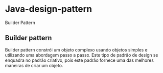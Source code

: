 # Java-design-pattern
Builder Pattern
## Builder pattern 

Builder pattern constrói um objeto complexo usando objetos simples e utilizando uma abordagem passo a passo. Este tipo de padrão de design se enquadra no padrão criativo, pois este padrão fornece uma das melhores maneiras de criar um objeto.

